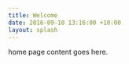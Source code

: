 ```yaml
---
title: Welcome
date: 2016-09-10 13:16:00 +10:00
layout: splash
---
```


home page content goes here.